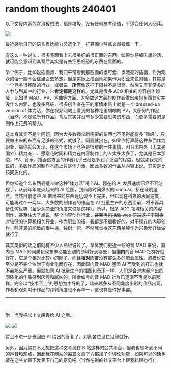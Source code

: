 # random thoughts 240401

<notice>以下文段内容包含消极想法，都是垃圾，没有任何参考价值，不适合任何人阅读。</notice>

![](https://img.wzq02.top/upl/b0780a981efe06694866c5a5913a3a49.png)

最近感觉自己的语言表达能力又退化了，打算偶尔写点文章锻炼一下。

有这么一种说法：很多表面看上去很美好的很正面的东西，如果你仔细去想的话，就可能会意识到其背后其实是有些细思极恐的东西在里面的。

举个例子，比如说插画师，我们平常看到那些画的很可爱、很漂亮的插画，作为观众的话一般不会往里面去多想。但是实际上插画师如果作为职业来说的话，其实是一个竞争很残酷的行业。或者说，**所有**像这样下限并不是很高，然后又有非常多的人参与到其中的行业，它**肯定都是这样**的。尤其是很多 ACG 相关的内容创作领域，比如说 MAD、PV、术曲等方面，大多数这方面的创作者做出来的东西其实并没什么内涵，也没多高级，很多创作者在干的事情本质上就是一个 dressed-up version of 体力活，你在视频网站上看到的各种花里胡哨的 PV，大部分的作品（当然，不是说所有作品）背后其实并没有多少需要思考的东西，而更多需要的是制作上花费的精力。

这本身其实不是个问题，因为大多数观众所需要的东西也不见得能有多“高级”，只要做出来的东西有足够的形式，就够了。问题就出在，如果你打算将这种东西作为职业，那你就会发现，在这个市场上竞争是很难的一件事情，因为国内外（尤其是国外）精力充沛、愿意花时间和精力在内容制作上的人太多太多了，尤其是日本那边，PV、音乐、插画这方面的作者几乎已经是多到了泛滥的程度。但就如我先前说的，多数作品的制作本质上只是体力活，因此多数的作品从内容上说，其实是比较同质化的。

但你知道什么东西最擅长做这种“体力活”吗？AI。现在的 AI 发展速度已经不容忽视了，从前年年底火起来的 AI 绘图，到前段时间爆火的 suno.ai，都在证明这点。当然目前这些 AI 做出来的东西远远谈不上完美，但以现在科技的发展速度，可能再过个一两年，大多数的制作者的作品在 AI 批量生产的东西面前，将不再具备任何优势（至少从商业的角度来说是这样）。所以，很多 ACG 领域相关的内容制作，甚至往大了点说，整个内容创作行业，~~甚至再包括像 web 前端这样下限相对较低的计算机相关行业~~，作为职业的话，我都是不很看好的。对于现在的内容创作，除非真的能做的很牛逼、独树一帜，不然我觉得这东西单纯作为兴趣爱好做做就行了。

其实类似的话之前就有不少人已经说过了。拿离我们更近一些的音 MAD 来说，国内音 MAD 的同质化现象未必能比别的领域好到哪去，但**国内**的音 MAD 社群好就好在，它是个相对比较小的圈子，而且**相对而言**没有那么多的商业属性，或者说它至少是不完全依附于商业化而存在，因此国内音 MAD 圈因 AI 而受到的打击也就不会那么严重。但就如同 AI 批量生产的插图和音乐一样，人们是会对大量产出的同质化的作品感到厌烦和腻味的。所幸如今的音 MAD 社群已逐渐不再是以前那样，完全以“技术至上”的思想为主导的了，越来越多从不同角度出彩的作品出现，作者和观众对于作品的评判角度也不再单一，这也算是件好事罢。

---
<br>

附：当我把以上文段丢给 AI 之后...

![](https://img.wzq02.top/upl/d0a880ef5582d18610755a241e013052.png)
![](https://img.wzq02.top/upl/4480241040740b75b744bf965d468faa.png)

暂且不进一步去回应 AI 给出的答复了，对此各位见仁见智就好。

另外，因为实在不太想把这种文章发在 B 站这样的公共平台，但我也想听到不同的声音和观点，因此我在网站的每篇文章下方都加了个评论功能，如果可以的话也请在这些文章下发表下自己的意见吧（当然在别的社交平台上跟我私聊也行）。